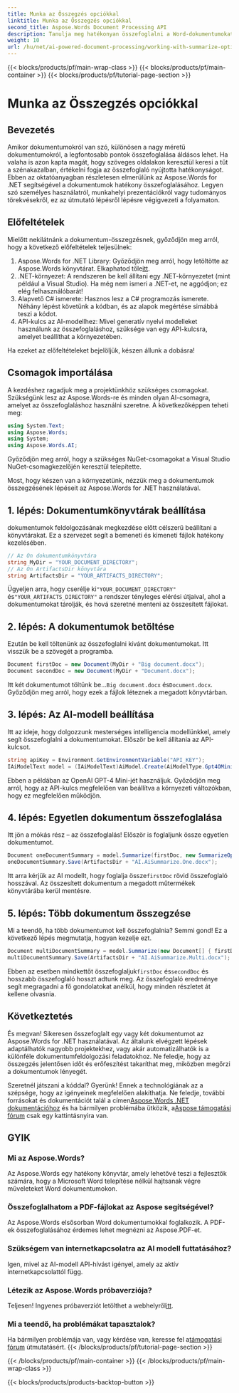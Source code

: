 ```yaml
---
title: Munka az Összegzés opciókkal
linktitle: Munka az Összegzés opciókkal
second_title: Aspose.Words Document Processing API
description: Tanulja meg hatékonyan összefoglalni a Word-dokumentumokat az Aspose.Words for .NET használatával a mesterséges intelligencia-modellek integrálásával kapcsolatos, lépésenkénti útmutatónkkal a gyors betekintés érdekében.
weight: 10
url: /hu/net/ai-powered-document-processing/working-with-summarize-options/
---
```


{{< blocks/products/pf/main-wrap-class >}}
{{< blocks/products/pf/main-container >}}
{{< blocks/products/pf/tutorial-page-section >}}

# Munka az Összegzés opciókkal

## Bevezetés

Amikor dokumentumokról van szó, különösen a nagy méretű dokumentumokról, a legfontosabb pontok összefoglalása áldásos lehet. Ha valaha is azon kapta magát, hogy szöveges oldalakon keresztül keresi a tűt a szénakazalban, értékelni fogja az összefoglaló nyújtotta hatékonyságot. Ebben az oktatóanyagban részletesen elmerülünk az Aspose.Words for .NET segítségével a dokumentumok hatékony összefoglalásához. Legyen szó személyes használatról, munkahelyi prezentációkról vagy tudományos törekvésekről, ez az útmutató lépésről lépésre végigvezeti a folyamaton.

## Előfeltételek

Mielőtt nekilátnánk a dokumentum-összegzésnek, győződjön meg arról, hogy a következő előfeltételek teljesülnek:

1.  Aspose.Words for .NET Library: Győződjön meg arról, hogy letöltötte az Aspose.Words könyvtárat. Elkaphatod tőle[itt](https://releases.aspose.com/words/net/).
2. .NET-környezet: A rendszeren be kell állítani egy .NET-környezetet (mint például a Visual Studio). Ha még nem ismeri a .NET-et, ne aggódjon; ez elég felhasználóbarát!
3. Alapvető C# ismerete: Hasznos lesz a C# programozás ismerete. Néhány lépést követünk a kódban, és az alapok megértése simábbá teszi a kódot.
4. API-kulcs az AI-modellhez: Mivel generatív nyelvi modelleket használunk az összefoglaláshoz, szüksége van egy API-kulcsra, amelyet beállíthat a környezetében.

Ha ezeket az előfeltételeket bejelöljük, készen állunk a dobásra!

## Csomagok importálása

A kezdéshez ragadjuk meg a projektünkhöz szükséges csomagokat. Szükségünk lesz az Aspose.Words-re és minden olyan AI-csomagra, amelyet az összefoglaláshoz használni szeretne. A következőképpen teheti meg:

```csharp
using System.Text;
using Aspose.Words;
using System;
using Aspose.Words.AI;
```

Győződjön meg arról, hogy a szükséges NuGet-csomagokat a Visual Studio NuGet-csomagkezelőjén keresztül telepítette.

Most, hogy készen van a környezetünk, nézzük meg a dokumentumok összegzésének lépéseit az Aspose.Words for .NET használatával.

## 1. lépés: Dokumentumkönyvtárak beállítása 

dokumentumok feldolgozásának megkezdése előtt célszerű beállítani a könyvtárakat. Ez a szervezet segít a bemeneti és kimeneti fájlok hatékony kezelésében.

```csharp
// Az Ön dokumentumkönyvtára
string MyDir = "YOUR_DOCUMENT_DIRECTORY"; 
// Az Ön ArtifactsDir könyvtára
string ArtifactsDir = "YOUR_ARTIFACTS_DIRECTORY"; 
```

 Ügyeljen arra, hogy cserélje ki`"YOUR_DOCUMENT_DIRECTORY"` és`"YOUR_ARTIFACTS_DIRECTORY"` a rendszer tényleges elérési útjaival, ahol a dokumentumokat tárolják, és hová szeretné menteni az összesített fájlokat.

## 2. lépés: A dokumentumok betöltése 

Ezután be kell töltenünk az összefoglalni kívánt dokumentumokat. Itt visszük be a szövegét a programba.

```csharp
Document firstDoc = new Document(MyDir + "Big document.docx");
Document secondDoc = new Document(MyDir + "Document.docx");
```

Itt két dokumentumot töltünk be...`Big document.docx` és`Document.docx`. Győződjön meg arról, hogy ezek a fájlok léteznek a megadott könyvtárban.

## 3. lépés: Az AI-modell beállítása 

Itt az ideje, hogy dolgozzunk mesterséges intelligencia modellünkkel, amely segít összefoglalni a dokumentumokat. Először be kell állítania az API-kulcsot. 

```csharp
string apiKey = Environment.GetEnvironmentVariable("API_KEY");
IAiModelText model = (IAiModelText)AiModel.Create(AiModelType.Gpt4OMini).WithApiKey(apiKey);
```

Ebben a példában az OpenAI GPT-4 Mini-jét használjuk. Győződjön meg arról, hogy az API-kulcs megfelelően van beállítva a környezeti változókban, hogy ez megfelelően működjön.

## 4. lépés: Egyetlen dokumentum összefoglalása

Itt jön a mókás rész – az összefoglalás! Először is foglaljunk össze egyetlen dokumentumot. 

```csharp
Document oneDocumentSummary = model.Summarize(firstDoc, new SummarizeOptions() { SummaryLength = SummaryLength.Short });
oneDocumentSummary.Save(ArtifactsDir + "AI.AiSummarize.One.docx");
```

Itt arra kérjük az AI modellt, hogy foglalja össze`firstDoc` rövid összefoglaló hosszával. Az összesített dokumentum a megadott műtermékek könyvtárába kerül mentésre.

## 5. lépés: Több dokumentum összegzése

Mi a teendő, ha több dokumentumot kell összefoglalnia? Semmi gond! Ez a következő lépés megmutatja, hogyan kezelje ezt.

```csharp
Document multiDocumentSummary = model.Summarize(new Document[] { firstDoc, secondDoc }, new SummarizeOptions() { SummaryLength = SummaryLength.Long });
multiDocumentSummary.Save(ArtifactsDir + "AI.AiSummarize.Multi.docx");
```

 Ebben az esetben mindkettőt összefoglaljuk`firstDoc` és`secondDoc` és hosszabb összefoglaló hosszt adtunk meg. Az összefoglaló eredménye segít megragadni a fő gondolatokat anélkül, hogy minden részletet át kellene olvasnia.

## Következtetés

És megvan! Sikeresen összefoglalt egy vagy két dokumentumot az Aspose.Words for .NET használatával. Az általunk elvégzett lépések adaptálhatók nagyobb projektekhez, vagy akár automatizálhatók is a különféle dokumentumfeldolgozási feladatokhoz. Ne feledje, hogy az összegzés jelentősen időt és erőfeszítést takaríthat meg, miközben megőrzi a dokumentumok lényegét. 

Szeretnél játszani a kóddal? Gyerünk! Ennek a technológiának az a szépsége, hogy az igényeinek megfelelően alakíthatja. Ne feledje, további forrásokat és dokumentációt talál a címen[Aspose.Words .NET dokumentációhoz](https://reference.aspose.com/words/net/) és ha bármilyen problémába ütközik, a[Aspose támogatási fórum](https://forum.aspose.com/c/words/8/) csak egy kattintásnyira van.

## GYIK

### Mi az Aspose.Words?
Az Aspose.Words egy hatékony könyvtár, amely lehetővé teszi a fejlesztők számára, hogy a Microsoft Word telepítése nélkül hajtsanak végre műveleteket Word dokumentumokon.

### Összefoglalhatom a PDF-fájlokat az Aspose segítségével?
Az Aspose.Words elsősorban Word dokumentumokkal foglalkozik. A PDF-ek összefoglalásához érdemes lehet megnézni az Aspose.PDF-et.

### Szükségem van internetkapcsolatra az AI modell futtatásához?
Igen, mivel az AI-modell API-hívást igényel, amely az aktív internetkapcsolattól függ.

### Létezik az Aspose.Words próbaverziója?
 Teljesen! Ingyenes próbaverziót letölthet a webhelyről[itt](https://releases.aspose.com/).

### Mi a teendő, ha problémákat tapasztalok?
 Ha bármilyen problémája van, vagy kérdése van, keresse fel a[támogatási fórum](https://forum.aspose.com/c/words/8/) útmutatásért.
{{< /blocks/products/pf/tutorial-page-section >}}

{{< /blocks/products/pf/main-container >}}
{{< /blocks/products/pf/main-wrap-class >}}

{{< blocks/products/products-backtop-button >}}
